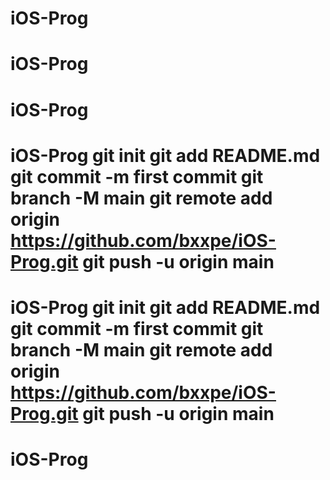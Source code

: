 # iOS-Prog
# iOS-Prog
# iOS-Prog
# iOS-Prog git init git add README.md git commit -m first commit git branch -M main git remote add origin https://github.com/bxxpe/iOS-Prog.git git push -u origin main
# iOS-Prog git init git add README.md git commit -m first commit git branch -M main git remote add origin https://github.com/bxxpe/iOS-Prog.git git push -u origin main
# iOS-Prog
